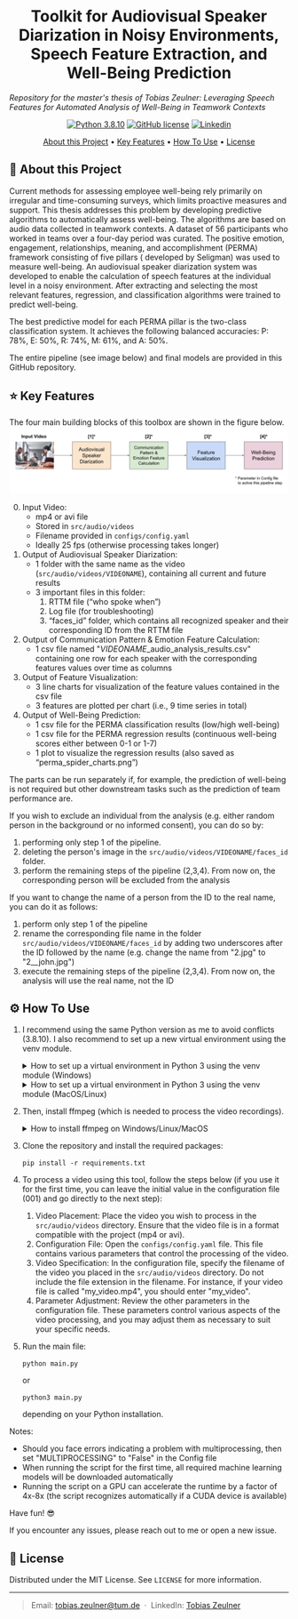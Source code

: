 <h1 align="center">Toolkit for Audiovisual Speaker Diarization in Noisy Environments, Speech Feature Extraction, and Well-Being Prediction</h1>

*Repository for the master's thesis of Tobias Zeulner: Leveraging Speech Features for Automated Analysis of Well-Being in Teamwork Contexts*


<p align="center">
  <a href="https://www.python.org/downloads/release/python-380/"><img src="https://img.shields.io/badge/Python-3.8.10-blue" alt="Python 3.8.10" height="25"></a>
  <a href="https://github.com/Zeulni/wellbeing-audio-analysis/blob/main/LICENSE"><img src="https://img.shields.io/github/license/othneildrew/Best-README-Template.svg?style=for-the-badge" alt="GitHub license" height="25"></a>
  <a href="https://www.linkedin.com/in/tobias-zeulner-893080169/"><img src="https://img.shields.io/badge/-LinkedIn-blue?style=flat&logo=linkedin" alt="Linkedin" height="25"></a>
</p>


<p align="center">
  <a href="#about-this-project">About this Project</a> •
  <a href="#key-features">Key Features</a> •
  <a href="#how-to-use">How To Use</a> •
  <a href="#license">License</a>
</p>

## :book: About this Project

Current methods for assessing employee well-being rely primarily on irregular and time-consuming surveys, which limits proactive measures and support. This thesis addresses this problem by developing predictive algorithms to automatically assess well-being. The algorithms are based on audio data collected in teamwork contexts.
A dataset of 56 participants who worked in teams over a four-day period was curated. The positive emotion, engagement, relationships, meaning, and accomplishment (PERMA) framework consisting of five pillars ( developed by Seligman) was used to measure well-being. An audiovisual speaker diarization system was developed to enable the calculation of speech features at the individual level in a noisy environment. After extracting and selecting the most relevant features, regression, and classification algorithms were trained to predict well-being.

The best predictive model for each PERMA pillar is the two-class classification system. It achieves the following balanced accuracies: P: 78%, E: 50%, R: 74%, M: 61%, and A: 50%. 

The entire pipeline (see image below) and final models are provided in this GitHub repository.

## :star: Key Features

The four main building blocks of this toolbox are shown in the figure below.
[<img src="./docs/audio_wellbeing_analysis_overview.svg" alt="audio AI toolkit overview" />](./docs/audio_wellbeing_analysis_overview.svg)


0. Input Video:
    - mp4 or avi file
    - Stored in `src/audio/videos`
    - Filename provided in `configs/config.yaml`
    - Ideally 25 fps (otherwise processing takes longer)
1. Output of Audiovisual Speaker Diarization:
    - 1 folder with the same name as the video (`src/audio/videos/VIDEONAME`), containing all current and future results
    - 3 important files in this folder:
        1. RTTM file (“who spoke when”)
        2. Log file (for troubleshooting)
        3. “faces_id” folder, which contains all recognized speaker and their corresponding ID from the RTTM file
2. Output of Communication Pattern & Emotion Feature Calculation:
    - 1 csv file named "*VIDEONAME*_audio_analysis_results.csv" containing one row for each speaker with the corresponding features values over time as columns
3. Output of Feature Visualization:
    - 3 line charts for visualization of the feature values contained in the csv file
    - 3 features are plotted per chart (i.e., 9 time series in total)
4. Output of Well-Being Prediction:
    - 1 csv file for the PERMA classification results (low/high well-being)
    - 1 csv file for the PERMA regression results (continuous well-being scores either between 0-1 or 1-7)
    - 1 plot to visualize the regression results (also saved as “perma_spider_charts.png”)


The parts can be run separately if, for example, the prediction of well-being is not required but other downstream tasks such as the prediction of team performance are.

If you wish to exclude an individual from the analysis (e.g. either random person in the background or no informed consent), you can do so by:
1. performing only step 1 of the pipeline.
2. deleting the person's image in the `src/audio/videos/VIDEONAME/faces_id` folder.
3. perform the remaining steps of the pipeline (2,3,4). From now on, the corresponding person will be excluded from the analysis

If you want to change the name of a person from the ID to the real name, you can do it as follows:
1. perform only step 1 of the pipeline
2. rename the corresponding file name in the folder `src/audio/videos/VIDEONAME/faces_id` by adding two underscores after the ID followed by the name (e.g. change the name from "2.jpg" to "2__john.jpg")
3. execute the remaining steps of the pipeline (2,3,4). From now on, the analysis will use the real name, not the ID

## :gear: How To Use

1. I recommend using the same Python version as me to avoid conflicts (3.8.10). I also recommend to set up a new virtual environment using the venv module.

    <details>
    <summary>How to set up a virtual environment in Python 3 using the venv module (Windows)</summary>

    ```
    python -m venv venv
    .\venv\Scripts\activate
    ```
    </details>
    <details>
    <summary>How to set up a virtual environment in Python 3 using the venv module (MacOS/Linux)</summary>

    ```
    python3 -m venv venv
    source venv/bin/activate
    ```
    </details>

2. Then, install ffmpeg (which is needed to process the video recordings).
    <details>
    <summary>How to install ffmpeg on Windows/Linux/MacOS</summary>

    - [Windows 10](https://www.youtube.com/watch?v=r1AtmY-RMyQ&ab_channel=TroubleChute)
    - [Linux Ubuntu](https://www.youtube.com/watch?v=tf4p-SMw5jA&ab_channel=RickMakes)
    - [MacOS (M1)](https://www.youtube.com/watch?v=nmrjRqEIgGc&ab_channel=DavidHelmuth)

    </details>

3. Clone the repository and install the required packages:

    ```
    pip install -r requirements.txt
    ```

4. To process a video using this tool, follow the steps below (if you use it for the first time, you can leave the initial value in the configuration file (001) and go directly to the next step):

    1. Video Placement: Place the video you wish to process in the `src/audio/videos` directory. Ensure that the video file is in a format compatible with the project (mp4 or avi).
    2. Configuration File: Open the `configs/config.yaml` file. This file contains various parameters that control the processing of the video.
    3. Video Specification: In the configuration file, specify the filename of the video you placed in the `src/audio/videos` directory. Do not include the file extension in the filename. For instance, if your video file is called "my_video.mp4", you should enter "my_video".
    4. Parameter Adjustment: Review the other parameters in the configuration file. These parameters control various aspects of the video processing, and you may adjust them as necessary to suit your specific needs.

5. Run the main file:
    ```
    python main.py
    ```
    or 
    ```
    python3 main.py
    ```
    depending on your Python installation.

Notes:
- Should you face errors indicating a problem with multiprocessing, then set "MULTIPROCESSING" to "False" in the Config file
- When running the script for the first time, all required machine learning models will be downloaded automatically
- Running the script on a GPU can accelerate the runtime by a factor of 4x-8x (the script recognizes automatically if a CUDA device is available)

Have fun! :sunglasses:

If you encounter any issues, please reach out to me or open a new issue.



## :page_facing_up: License

Distributed under the MIT License. See `LICENSE` for more information.

---

> Email:  <a href="mailto:tobias.zeulner@tum.de">tobias.zeulner@tum.de</a>
 &nbsp;&middot;&nbsp;
> LinkedIn: <a href="https://www.linkedin.com/in/tobias-zeulner-893080169/" target="_blank">Tobias Zeulner</a>


